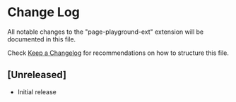 # Change Log

All notable changes to the "page-playground-ext" extension will be documented in this file.

Check [Keep a Changelog](http://keepachangelog.com/) for recommendations on how to structure this file.

## [Unreleased]

- Initial release